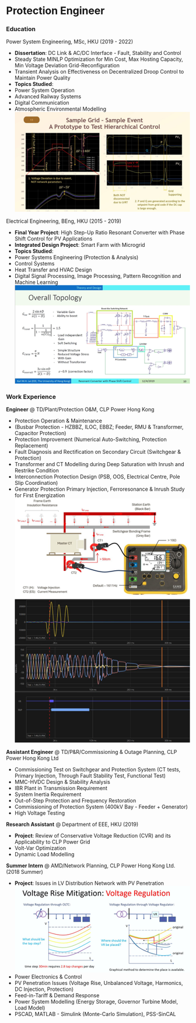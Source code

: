 # Protection Engineer

### Education
Power System Engineering, MSc, HKU (2019 - 2022)
- **Dissertation**: DC Link & AC/DC Interface - Fault, Stability and Control
- Steady State MINLP Optimization for Min Cost, Max Hosting Capacity, Min Voltage Deviation Grid-Reconfiguration
- Transient Analysis on Effectiveness on Decentralized Droop Control to Maintain Power Quality
- **Topics Studied**:
- Power System Operation
- Advanced Railway Systems
- Digital Communication
- Atmospheric Environmental Modelling
![Dissertation](/assets/img/Dissertation.JPG)

Electrical Engineering, BEng, HKU  (2015 - 2019)
- **Final Year Project**: High Step-Up Ratio Resonant Converter with Phase Shift Control for PV Applications
- **Integrated Design Project**: Smart Farm with Microgrid
- **Topics Studied**:
- Power Systems Engineering (Protection & Analysis)
- Control Systems
- Heat Transfer and HVAC Design
- Digital Signal Processing, Image Processing, Pattern Recognition and Machine Learning
![FYP](/assets/img/FYP.JPG)

### Work Experience
**Engineer** @ TD/Plant/Protection O&M, CLP Power Hong Kong
- Protection Operation & Maintenance
- (Busbar Protection - HZBBZ, ILOC, EBBZ; Feeder, RMU & Transformer, Capacitor Protection)
- Protection Improvement (Numerical Auto-Switching, Protection Replacement)
- Fault Diagnosis and Rectification on Secondary Circuit (Switchgear & Protection)
- Transformer and CT Modelling during Deep Saturation with Inrush and Restrike Condition
- Interconnection Protection Design (PSB, OOS, Electrical Centre, Pole Slip Coordination)
- Generator Protection Primary Injection, Ferroresonance & Inrush Study for First Energization
![Earth Resistance](/assets/img/Earth_Resistance.JPG) 
![Fault Waveform](/assets/img/Capture.JPG)

**Assistant Engineer** @ TD/P&R/Commissioning & Outage Planning, CLP Power Hong Kong Ltd
- Commissioning Test on Switchgear and Protection System (CT tests, Primary Injection, Through Fault Stability Test, Functional Test)
- MMC-HVDC Design & Stability Analysis 
- IBR Plant in Transmission Requirement 
- System Inertia Requirement 
- Out-of-Step Protection and Frequency Restoration
- Commissioning of Protection System (400kV Bay - Feeder + Generator) 
- High Voltage Testing

**Research Assistant** @ Department of EEE, HKU (2019)
- **Project**: Review of Conservative Voltage Reduction (CVR) and its Applicability to CLP Power Grid
- Volt-Var Optimization
- Dynamic Load Modelling

**Summer Intern** @ AMD/Network Planning, CLP Power Hong Kong Ltd. (2018 Summer)
- **Project**: Issues in LV Distribution Network with PV Penetration
![Voltage Control](/assets/img/Intern.JPG)
- Power Electronics & Control
- PV Penetration Issues (Voltage Rise, Unbalanced Voltage, Harmonics, DC Injection, Protection)
- Feed-in-Tariff & Demand Response
- Power System Modelling (Energy Storage, Governor Turbine Model, Load Model)
- PSCAD, MATLAB - Simulink (Monte-Carlo Simulation), PSS-SinCAL
